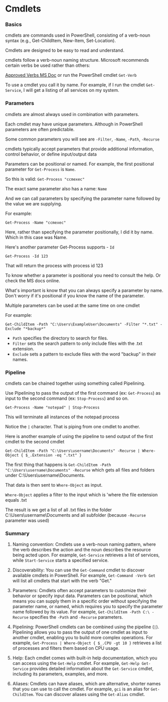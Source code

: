 # Cmdlets

### Basics

cmdlets are commands used in PowerShell, consisting of a verb-noun syntax (e.g., Get-ChildItem, New-Item, Set-Location). 

Cmdlets are designed to be easy to read and understand.

cmdlets follow a verb-noun naming structure.  Microsoft recommends certain verbs be used rather than others:

[Approved Verbs MS Doc](https://learn.microsoft.com/en-us/powershell/scripting/developer/cmdlet/approved-verbs-for-windows-powershell-commands?view=powershell-7.3) or run the PowerShell cmdlet `Get-Verb`

To use a cmdlet you call it by name.  For example, if I run the cmdlet `Get-Service`, I will get a listing of all services on my system.

### Parameters

cmdlets are almost always used in combination with parameters.

Each cmdlet may have unique parameters.  Although in PowerShell parameters are often predictable.

Some common parameters you will see are `-Filter`, `-Name`, `-Path`, `-Recurse`

cmdlets typically accept parameters that provide additional information, control behavior, or define input/output data

Parameters can be positional or named.  For example, the first positional parameter for `Get-Process` is `Name`.  

So this is valid: `Get-Process "ccmexec"`

The exact same parameter also has a name: `Name`

And we can call parameters by specifying the parameter name followed by the value we are supplying.

For example:

`Get-Process -Name "ccmexec"`

Here, rather than specifying the parameter positionally, I did it by name.  Which in this case was Name.

Here's another parameter Get-Process supports -  `Id`

`Get-Process -Id 123`

That will return the process with process id 123

To know whether a parameter is positional you need to consult the help.  Or check the MS docs online.

What's important is know that you can always specify a parameter by name.  Don't worry if it's positional if you know the name
of the parameter.

Multiple parameters can be used at the same time on one cmdlet

For example:

`Get-ChildItem -Path "C:\Users\ExampleUser\Documents" -Filter "*.txt" -Exclude "*backup*"`

- `Path` specifies the directory to search for files.
- `Filter` sets the search pattern to only include files with the .txt extension.
- `Exclude` sets a pattern to exclude files with the word "backup" in their names.

### Pipeline

cmdlets can be chained together using something called Pipelining.

Use Pipelining to pass the output of the first command (ex: `Get-Process`) as input to the second command (ex: `Stop-Process`) and so on.

`Get-Process -Name "notepad" | Stop-Process`

This will terminate all instances of the notepad process

Notice the `|` character.  That is piping from one cmdlet to another.

Here is another example of using the pipeline to send output of the first cmdlet to the second cmdlet

`Get-ChildItem -Path "C:\Users\username\Documents" -Recurse | Where-Object { $_.Extension -eq ".txt" }`

The first thing that happens is `Get-ChildItem -Path "C:\Users\username\Documents" -Recurse` which gets all files and folders under C:\Users\username\Documents. 

That data is then sent to `Where-Object` as input.  

`Where-Object` applies a filter to the input which is 'where the file extension equals .txt

The result is we get a list of all .txt files in the folder C:\Users\username\Documents and all subfolder (because `-Recurse` parameter was used)

### Summary

1. Naming convention: Cmdlets use a verb-noun naming pattern, where the verb describes the action and the noun describes the resource being acted upon. For example, `Get-Service` retrieves a list of services, while `Start-Service` starts a specified service.

2. Discoverability: You can use the `Get-Command` cmdlet to discover available cmdlets in PowerShell. For example, `Get-Command -Verb Get` will list all cmdlets that start with the verb "Get."

3. Parameters: Cmdlets often accept parameters to customize their behavior or specify input data. Parameters can be positional, which means you can supply them in a specific order without specifying the parameter name, or named, which requires you to specify the parameter name followed by its value. For example, `Get-ChildItem -Path C:\ -Recurse` specifies the `-Path` and `-Recurse` parameters.

4. Pipelining: PowerShell cmdlets can be combined using the pipeline (`|`). Pipelining allows you to pass the output of one cmdlet as input to another cmdlet, enabling you to build more complex operations. For example, `Get-Process | Where-Object { $_.CPU -gt 10 }` retrieves a list of processes and filters them based on CPU usage.

5. Help: Each cmdlet comes with built-in help documentation, which you can access using the `Get-Help` cmdlet. For example, `Get-Help Get-Service` provides detailed information about the `Get-Service` cmdlet, including its parameters, examples, and more.

6. Aliases: Cmdlets can have aliases, which are alternative, shorter names that you can use to call the cmdlet. For example, `gci` is an alias for `Get-ChildItem`. You can discover aliases using the `Get-Alias` cmdlet.
